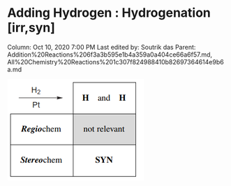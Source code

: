 # Adding Hydrogen : Hydrogenation [irr,syn]

Column: Oct 10, 2020 7:00 PM
Last edited by: Soutrik das
Parent: Addition%20Reactions%206f3a3b595e1b4a359a0a404ce66a6f57.md, All%20Chemistry%20Reactions%201c307f824988410b82697364614e9b6a.md

![Adding%20Hydrogen%20Hydrogenation%20%5Birr,syn%5D%2085c08d3142734539b0200f3295479f80/Untitled.png](Adding%20Hydrogen%20Hydrogenation%20%5Birr,syn%5D%2085c08d3142734539b0200f3295479f80/Untitled.png)